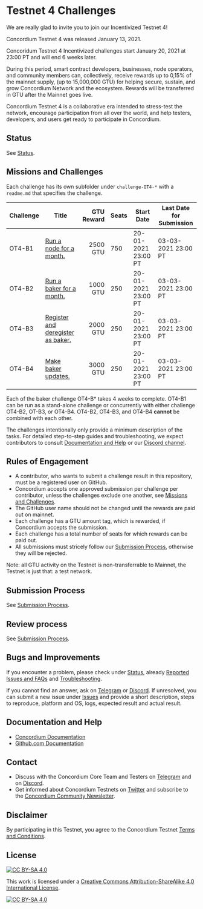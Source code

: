 
# Testnet 4 Challenges

We are really glad to invite you to join our Incentivized Testnet 4!

Concordium Testnet 4 was released January 13, 2021.

Concoridum Testnet 4 Incentivized challenges start January 20, 2021 at 23:00 PT and will end 6 weeks later.

During this period, smart contract developers, businesses, node operators, and community members can, collectively, receive rewards up to 0,15% of the mainnet supply, (up to 15,000,000 GTU) for helping secure, sustain, and grow Concordium Network and the ecosystem. Rewards will be transferred in GTU after the Mainnet goes live.  

Concordium Testnet 4 is a collaborative era intended to stress-test the network, encourage participation from all over the world, and help testers, developers, and users get ready to participate in Concordium.


## Status

See [Status](/status.md).


## Missions and Challenges

Each challenge has its own subfolder under `challenge-OT4-*` with a `readme.md` that specifies the challenge.

| Challenge | Title | GTU Reward | Seats | Start Date | Last Date for Submission  |
| -         | -     |          -:| -     |-           | -                         |
| OT4-B1    | [Run a node for a month.](challenge-OT4-B1)           | 2500 GTU | 750 | 20-01-2021 23:00 PT | 03-03-2021 23:00 PT |
| OT4-B2    | [Run a baker for a month.](challenge-OT4-B2)          | 1000 GTU | 250 | 20-01-2021 23:00 PT | 03-03-2021 23:00 PT |
| OT4-B3    | [Register and deregister as baker.](challenge-OT4-B3) | 2000 GTU | 250 | 20-01-2021 23:00 PT | 03-03-2021 23:00 PT |
| OT4-B4    | [Make baker updates.](challenge-OT4-B4)               | 3000 GTU | 250 | 20-01-2021 23:00 PT | 03-03-2021 23:00 PT |

Each of the baker challenge OT4-B* takes 4 weeks to complete. OT4-B1 can be run as a stand-alone challenge or concurrently with either challenge OT4-B2, OT-B3, or OT4-B4. OT4-B2, OT4-B3, and OT4-B4 **cannot** be combined with each other.

The challenges intentionally only provide a minimum description of the tasks. For detailed step-to-step guides and troubleshooting, we expect contributors to consult [Documentation and Help](#documentation-and-help) or our [Discord channel](https://discord.com/invite/xWmQ5tp).


## Rules of Engagement

- A contributor, who wants to submit a challenge result in this repository, must be a registered user on GitHub.
- Concordium accepts one approved submission per challenge per contributor, unless the challenges exclude one another, see [Missions and Challenges](#missions-and-challenges).
- The GitHub user name should not be changed until the rewards are paid out on mainnet.
- Each challenge has a GTU amount tag, which is rewarded, if Concordium accepts the submission.
- Each challenge has a total number of seats for which rewards can be paid out.
- All submissions must stricely follow our [Submission Process](/submission-process.md), otherwise they will be rejected.


Note: all GTU activity on the Testnet is non-transferrable to Mainnet, the Testnet is just that: a test network.


## Submission Process

See [Submission Process](/submission-process.md).


## Review process

See [Submission Process](/submission-process.md).



## Bugs and Improvements

If you encounter a problem, please check under [Status](status.md), already [Reported Issues and FAQs](/projects/1) and [Troubleshooting](https://developers.concordium.com/en/testnet4/testnet/see-also/troubleshooting.html).

If you cannot find an answer, ask on [Telegram](https://t.me/concordium_official) or [Discord](https://discord.com/invite/xWmQ5tp). If unresolved, you can submit a new issue under [Issues](/issues) and provide a short description, steps to reproduce, platform and OS, logs, expected result and actual result.

## Documentation and Help

- [Concordium Documentation](https://developers.concordium.com/en/testnet4/testnet/index.html)
- [Github.com Documentation](https://docs.github.com/en/github)

## Contact

- Discuss with the Concordium Core Team and Testers on [Telegram](https://t.me/concordium_official) and on [Discord](https://discord.com/invite/xWmQ5tp).
- Get informed about Concordium Testnets on [Twitter](https://twitter.com/concordiumnet) and subscribe to the [Concordium Community Newsletter](https://concordium.substack.com).

## Disclaimer

By participating in this Testnet, you agree to the Concordium Testnet [Terms and Conditions](https://github.com/Concordium/Testnet3-Challenges/blob/main/Concordium_Incentivized_Testnet_Program_Terms_and_Conditions.pdf).

## License

[![CC BY-SA 4.0][cc-by-sa-shield]][cc-by-sa]

This work is licensed under a
[Creative Commons Attribution-ShareAlike 4.0 International License][cc-by-sa].

[![CC BY-SA 4.0][cc-by-sa-image]][cc-by-sa]

[cc-by-sa]: http://creativecommons.org/licenses/by-sa/4.0/
[cc-by-sa-image]: https://licensebuttons.net/l/by-sa/4.0/88x31.png
[cc-by-sa-shield]: https://img.shields.io/badge/License-CC%20BY--SA%204.0-lightgrey.svg
